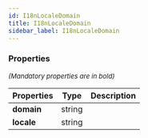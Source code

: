 ```yaml
---
id: I18nLocaleDomain
title: I18nLocaleDomain
sidebar_label: I18nLocaleDomain
---
```




### Properties

<font size="2"><i>(Mandatory properties are in bold)</i></font>

| Properties | Type | Description |
| --------- | ---- | ----------- |
| **domain** | string |  |
| **locale** | string |  |
